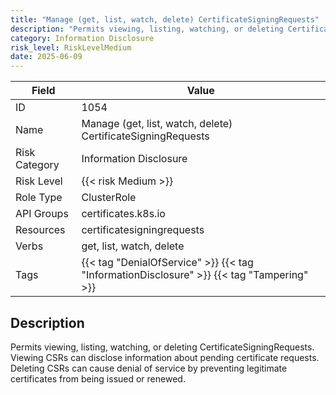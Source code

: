 ```yaml
---
title: "Manage (get, list, watch, delete) CertificateSigningRequests"
description: "Permits viewing, listing, watching, or deleting CertificateSigningRequests. Viewing CSRs can disclose information about pending certificate requests. Deleting CSRs can cause denial of service by preventing legitimate certificates from being issued or renewed."
category: Information Disclosure
risk_level: RiskLevelMedium
date: 2025-06-09
---
```


| Field         | Value                                                                                     |
| ------------- | ----------------------------------------------------------------------------------------- |
| ID            | 1054                                                                                      |
| Name          | Manage (get, list, watch, delete) CertificateSigningRequests                              |
| Risk Category | Information Disclosure                                                                    |
| Risk Level    | {{< risk Medium >}}                                                                       |
| Role Type     | ClusterRole                                                                               |
| API Groups    | certificates.k8s.io                                                                       |
| Resources     | certificatesigningrequests                                                                |
| Verbs         | get, list, watch, delete                                                                  |
| Tags          | {{< tag "DenialOfService" >}} {{< tag "InformationDisclosure" >}} {{< tag "Tampering" >}} |

## Description

Permits viewing, listing, watching, or deleting CertificateSigningRequests. Viewing CSRs can disclose information about pending certificate requests. Deleting CSRs can cause denial of service by preventing legitimate certificates from being issued or renewed.
